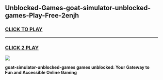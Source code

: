 
## Unblocked-Games-goat-simulator-unblocked-games-Play-Free-2enjh
<h3>
<a href="https://premium76.site?title=goat-simulator-unblocked-games&ref=18A1">CLICK TO PLAY</a></h3>
<hr>

<h3>
<a href="https://premium76.site?title=goat-simulator-unblocked-games&ref=18A1">CLICK 2 PLAY</a>
  
</h3>

<a href="https://premium76.site?title=goat-simulator-unblocked-games&ref=18A1"><img src="https://clearcache.store/games.png"></a>


**goat-simulator-unblocked-games games unblocked: Your Gateway to Fun and Accessible Online Gaming**
